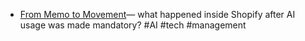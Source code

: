 - [From Memo to Movement](https://www.firstround.com/ai/shopify)— what happened inside Shopify after AI usage was made mandatory? #AI #tech #management